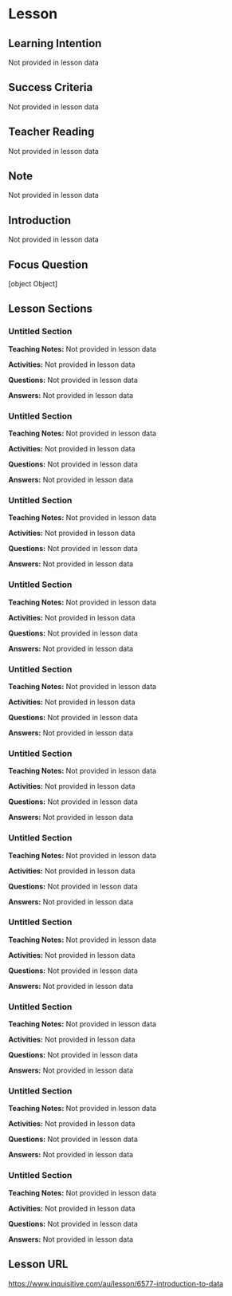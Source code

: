 # Lesson

## Learning Intention
Not provided in lesson data

## Success Criteria
Not provided in lesson data

## Teacher Reading  
Not provided in lesson data

## Note
Not provided in lesson data

## Introduction
Not provided in lesson data

## Focus Question
[object Object]

## Lesson Sections

### Untitled Section

**Teaching Notes:**
Not provided in lesson data

**Activities:**
Not provided in lesson data

**Questions:**
Not provided in lesson data

**Answers:**
Not provided in lesson data


### Untitled Section

**Teaching Notes:**
Not provided in lesson data

**Activities:**
Not provided in lesson data

**Questions:**
Not provided in lesson data

**Answers:**
Not provided in lesson data


### Untitled Section

**Teaching Notes:**
Not provided in lesson data

**Activities:**
Not provided in lesson data

**Questions:**
Not provided in lesson data

**Answers:**
Not provided in lesson data


### Untitled Section

**Teaching Notes:**
Not provided in lesson data

**Activities:**
Not provided in lesson data

**Questions:**
Not provided in lesson data

**Answers:**
Not provided in lesson data


### Untitled Section

**Teaching Notes:**
Not provided in lesson data

**Activities:**
Not provided in lesson data

**Questions:**
Not provided in lesson data

**Answers:**
Not provided in lesson data


### Untitled Section

**Teaching Notes:**
Not provided in lesson data

**Activities:**
Not provided in lesson data

**Questions:**
Not provided in lesson data

**Answers:**
Not provided in lesson data


### Untitled Section

**Teaching Notes:**
Not provided in lesson data

**Activities:**
Not provided in lesson data

**Questions:**
Not provided in lesson data

**Answers:**
Not provided in lesson data


### Untitled Section

**Teaching Notes:**
Not provided in lesson data

**Activities:**
Not provided in lesson data

**Questions:**
Not provided in lesson data

**Answers:**
Not provided in lesson data


### Untitled Section

**Teaching Notes:**
Not provided in lesson data

**Activities:**
Not provided in lesson data

**Questions:**
Not provided in lesson data

**Answers:**
Not provided in lesson data


### Untitled Section

**Teaching Notes:**
Not provided in lesson data

**Activities:**
Not provided in lesson data

**Questions:**
Not provided in lesson data

**Answers:**
Not provided in lesson data


### Untitled Section

**Teaching Notes:**
Not provided in lesson data

**Activities:**
Not provided in lesson data

**Questions:**
Not provided in lesson data

**Answers:**
Not provided in lesson data


## Lesson URL
https://www.inquisitive.com/au/lesson/6577-introduction-to-data